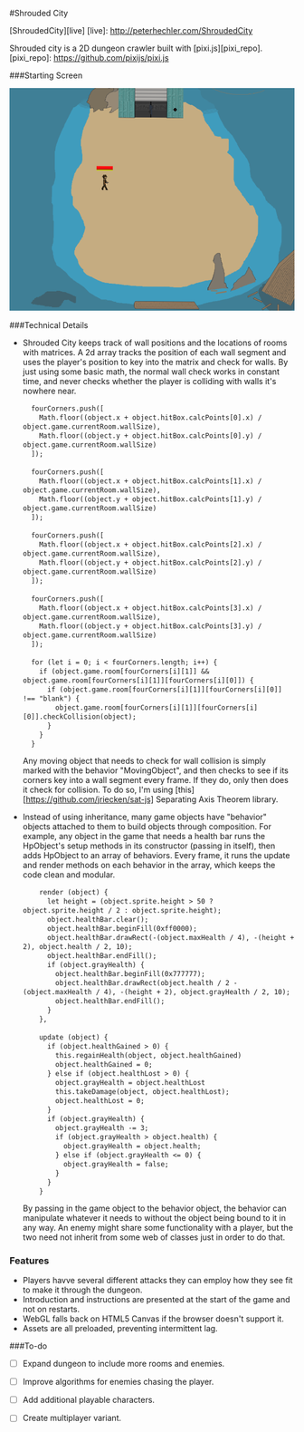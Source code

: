 #Shrouded City

[ShroudedCity][live]
[live]: http://peterhechler.com/ShroudedCity

Shrouded city is a 2D dungeon crawler built with [pixi.js][pixi_repo].
[pixi_repo]: https://github.com/pixijs/pixi.js

###Starting Screen

![StartingScreen]


###Technical Details

- Shrouded City keeps track of wall positions and the locations of rooms with matrices. A 2d array tracks the position of each wall segment and uses the player's position to key into the matrix and check for walls. By just using some basic math, the normal wall check works in constant time, and never checks whether the player is colliding with walls it's nowhere near.

        fourCorners.push([
          Math.floor((object.x + object.hitBox.calcPoints[0].x) / object.game.currentRoom.wallSize),
          Math.floor((object.y + object.hitBox.calcPoints[0].y) / object.game.currentRoom.wallSize)
        ]);

        fourCorners.push([
          Math.floor((object.x + object.hitBox.calcPoints[1].x) / object.game.currentRoom.wallSize),
          Math.floor((object.y + object.hitBox.calcPoints[1].y) / object.game.currentRoom.wallSize)
        ]);

        fourCorners.push([
          Math.floor((object.x + object.hitBox.calcPoints[2].x) / object.game.currentRoom.wallSize),
          Math.floor((object.y + object.hitBox.calcPoints[2].y) / object.game.currentRoom.wallSize)
        ]);

        fourCorners.push([
          Math.floor((object.x + object.hitBox.calcPoints[3].x) / object.game.currentRoom.wallSize),
          Math.floor((object.y + object.hitBox.calcPoints[3].y) / object.game.currentRoom.wallSize)
        ]);

        for (let i = 0; i < fourCorners.length; i++) {
          if (object.game.room[fourCorners[i][1]] && object.game.room[fourCorners[i][1]][fourCorners[i][0]]) {
            if (object.game.room[fourCorners[i][1]][fourCorners[i][0]] !== "blank") {
              object.game.room[fourCorners[i][1]][fourCorners[i][0]].checkCollision(object);
            }
          }
        }

  Any moving object that needs to check for wall collision is simply marked with the behavior "MovingObject", and then checks to see if its corners key into a wall segment every frame. If they do, only then does it check for collision. To do so, I'm using [this][https://github.com/jriecken/sat-js] Separating Axis Theorem library.

- Instead of using inheritance, many game objects have "behavior" objects attached to them to build objects through composition. For example, any object in the game that needs a health bar runs the HpObject's setup methods in its constructor (passing in itself), then adds HpObject to an array of behaviors. Every frame, it runs the update and render methods on each behavior in the array, which keeps the code clean and modular.

          render (object) {
            let height = (object.sprite.height > 50 ? object.sprite.height / 2 : object.sprite.height);
            object.healthBar.clear();
            object.healthBar.beginFill(0xff0000);
            object.healthBar.drawRect(-(object.maxHealth / 4), -(height + 2), object.health / 2, 10);
            object.healthBar.endFill();
            if (object.grayHealth) {
              object.healthBar.beginFill(0x777777);
              object.healthBar.drawRect(object.health / 2 - (object.maxHealth / 4), -(height + 2), object.grayHealth / 2, 10);
              object.healthBar.endFill();
            }
          },

          update (object) {
            if (object.healthGained > 0) {
              this.regainHealth(object, object.healthGained)
              object.healthGained = 0;
            } else if (object.healthLost > 0) {
              object.grayHealth = object.healthLost
              this.takeDamage(object, object.healthLost);
              object.healthLost = 0;
            }
            if (object.grayHealth) {
              object.grayHealth -= 3;
              if (object.grayHealth > object.health) {
                object.grayHealth = object.health;
              } else if (object.grayHealth <= 0) {
                object.grayHealth = false;
              }
            }
          }


  By passing in the game object to the behavior object, the behavior can manipulate whatever it needs to without the object being bound to it in any way. An enemy might share some functionality with a player, but the two need not inherit from some web of classes just in order to do that.


### Features

- Players havve several  different attacks they can employ how they see fit to make it through the dungeon.
- Introduction and instructions are presented at the start of the game and not on restarts.
- WebGL falls back on HTML5 Canvas if the browser doesn't support it.
- Assets are all preloaded, preventing intermittent lag.



###To-do

- [ ] Expand dungeon to include more rooms and enemies.
- [ ] Improve algorithms for enemies chasing the player.
- [ ] Add additional playable characters.
- [ ] Create multiplayer variant.


[StartingScreen]: ./assets/starting_room_ss_cropped.png
